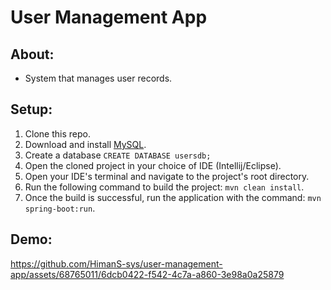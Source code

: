 # User Management App
## About: 
- System that manages user records.
## Setup:
1. Clone this repo.
2. Download and install [MySQL](https://www.mysql.com/downloads/).
3. Create a database `CREATE DATABASE usersdb;`
4. Open the cloned project in your choice of IDE (Intellij/Eclipse).
5. Open your IDE's terminal and navigate to the project's root directory.
6. Run the following command to build the project: `mvn clean install`.
7. Once the build is successful, run the application with the command: `mvn spring-boot:run`.

## Demo:

https://github.com/HimanS-sys/user-management-app/assets/68765011/6dcb0422-f542-4c7a-a860-3e98a0a25879

